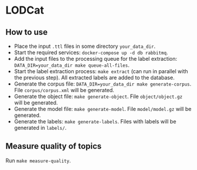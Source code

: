 # LODCat

## How to use

* Place the input `.ttl` files in some directory `your_data_dir`.
* Start the required services: `docker-compose up -d db rabbitmq`.
* Add the input files to the processing queue for the label extraction: `DATA_DIR=your_data_dir make queue-all-files`.
* Start the label extraction process: `make extract` (can run in parallel with the previous step). All extracted labels are added to the database.
* Generate the corpus file: `DATA_DIR=your_data_dir make generate-corpus`. File `corpus/corpus.xml` will be generated.
* Generate the object file: `make generate-object`. File `object/object.gz` will be generated.
* Generate the model file: `make generate-model`. File `model/model.gz` will be generated.
* Generate the labels: `make generate-labels`. Files with labels will be generated in `labels/`.

## Measure quality of topics

Run `make measure-quality`.
